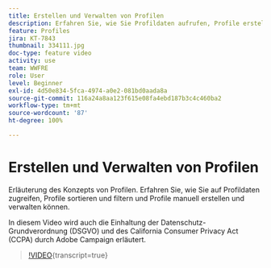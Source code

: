 ```yaml
---
title: Erstellen und Verwalten von Profilen
description: Erfahren Sie, wie Sie Profildaten aufrufen, Profile erstellen sowie erstellte Inhalte sortieren und filtern können, um vereinfachte Funktionalität zu erhalten. Außerdem lernen Sie, wie Sie die Datenschutz-Grundverordnung (DSGVO) und den California Consumer Privacy Act (CCPA) einhalten können.
feature: Profiles
jira: KT-7843
thumbnail: 334111.jpg
doc-type: feature video
activity: use
team: WWFRE
role: User
level: Beginner
exl-id: 4d50e834-5fca-4974-a0e2-081bd0aada8a
source-git-commit: 116a24a8aa123f615e08fa4ebd187b3c4c460ba2
workflow-type: tm+mt
source-wordcount: '87'
ht-degree: 100%

---
```


# Erstellen und Verwalten von Profilen

Erläuterung des Konzepts von Profilen. Erfahren Sie, wie Sie auf Profildaten zugreifen, Profile sortieren und filtern und Profile manuell erstellen und verwalten können.

In diesem Video wird auch die Einhaltung der Datenschutz-Grundverordnung (DSGVO) und des California Consumer Privacy Act (CCPA) durch Adobe Campaign erläutert.

>[!VIDEO](https://video.tv.adobe.com/v/3452100?quality=12&learn=on&captions=ger){transcript=true}
